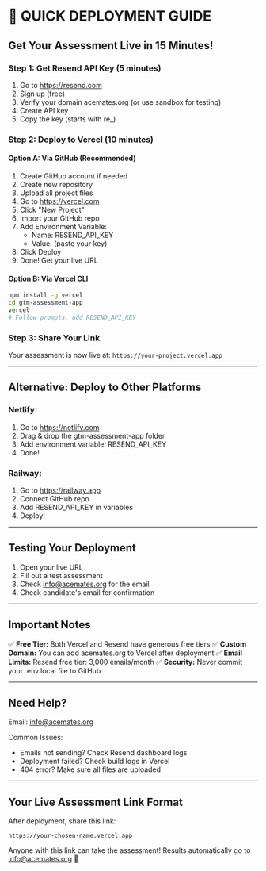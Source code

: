 # 🚀 QUICK DEPLOYMENT GUIDE

## Get Your Assessment Live in 15 Minutes!

### Step 1: Get Resend API Key (5 minutes)
1. Go to https://resend.com
2. Sign up (free)
3. Verify your domain acemates.org (or use sandbox for testing)
4. Create API key
5. Copy the key (starts with re_)

### Step 2: Deploy to Vercel (10 minutes)

#### Option A: Via GitHub (Recommended)
1. Create GitHub account if needed
2. Create new repository
3. Upload all project files
4. Go to https://vercel.com
5. Click "New Project"
6. Import your GitHub repo
7. Add Environment Variable:
   - Name: RESEND_API_KEY
   - Value: (paste your key)
8. Click Deploy
9. Done! Get your live URL

#### Option B: Via Vercel CLI
```bash
npm install -g vercel
cd gtm-assessment-app
vercel
# Follow prompts, add RESEND_API_KEY
```

### Step 3: Share Your Link
Your assessment is now live at: `https://your-project.vercel.app`

---

## Alternative: Deploy to Other Platforms

### Netlify:
1. Go to https://netlify.com
2. Drag & drop the gtm-assessment-app folder
3. Add environment variable: RESEND_API_KEY
4. Done!

### Railway:
1. Go to https://railway.app
2. Connect GitHub repo
3. Add RESEND_API_KEY in variables
4. Deploy!

---

## Testing Your Deployment

1. Open your live URL
2. Fill out a test assessment
3. Check info@acemates.org for the email
4. Check candidate's email for confirmation

---

## Important Notes

✅ **Free Tier:** Both Vercel and Resend have generous free tiers
✅ **Custom Domain:** You can add acemates.org to Vercel after deployment
✅ **Email Limits:** Resend free tier: 3,000 emails/month
✅ **Security:** Never commit your .env.local file to GitHub

---

## Need Help?

Email: info@acemates.org

Common Issues:
- Emails not sending? Check Resend dashboard logs
- Deployment failed? Check build logs in Vercel
- 404 error? Make sure all files are uploaded

---

## Your Live Assessment Link Format

After deployment, share this link:
```
https://your-chosen-name.vercel.app
```

Anyone with this link can take the assessment!
Results automatically go to info@acemates.org 📧
